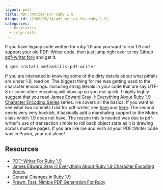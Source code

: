 ```yaml
--- 
layout: post
title: PDF::Writer For Ruby 1.9
disqus_id: /2009/05/14/pdf-writer-for-ruby-1-9/
categories: 
  - heuristics
  - ruby-rails
---
```


<p>
  If you have legacy code written for ruby 1.8 and you want to run 1.9 and support your old <a href="http://ruby-pdf.rubyforge.org/pdf-writer/">PDF::Writer</a> code, then just jump right over to <a href="http://github.com/metaskills/pdf-writer/tree/master">my Github pdf-writer fork</a> and get it.
</p>

<pre class="command">
$ gem install metaskills-pdf-writer
</pre>

<p>
  If you are interested in knowing some of the dirty details about what pitfalls are under 1.9, read on. The biggest thing for me was getting used to the character encodings. Including string literals in your code that are say UTF-8 or some other encoding will blow up on you real quick. I highly highly suggest that you read <a href="http://blog.grayproductions.net/categories/character_encodings">James Edward Gray II: Everything About Ruby 1.9 Character Encoding Series</a> series. He covers all the basics. If you want to see what two commits I did for pdf-writer, see <a href="http://github.com/metaskills/pdf-writer/commit/ef9787c050a3b861089fc95f4f3af544f8e39219">here</a> and <a href="http://github.com/metaskills/pdf-writer/commit/8f0ed3f1bd312bf86da47d721ca2f2070724efd6">here</a>. The second one is very very hackish, it basically add a marshaling support to the Mutex class which 1.9 does not have. The reason this is needed was due to pdf-writer's use of transaction simple to roll back object state as it is drawing across multiple pages. If you are like me and wish all your PDF::Writer code was in Prawn, your not alone!
</p>


<h2>Resources</h2>

<ul>
  <li><a href="http://github.com/metaskills/pdf-writer/tree/master">PDF::Writer For Ruby 1.9</a></li>
  <li><a href="http://blog.grayproductions.net/categories/character_encodings">James Edward Gray II: Everything About Ruby 1.9 Character Encoding Series</a></li>
  <li><a href="http://eigenclass.org/hiki.rb?Changes+in+Ruby+1.9">General Changes in Ruby 1.9</a></li>
  <li><a href="http://prawn.majesticseacreature.com/">Prawn: Fast, Nimble PDF Generation For Ruby</a></li>
</ul>




